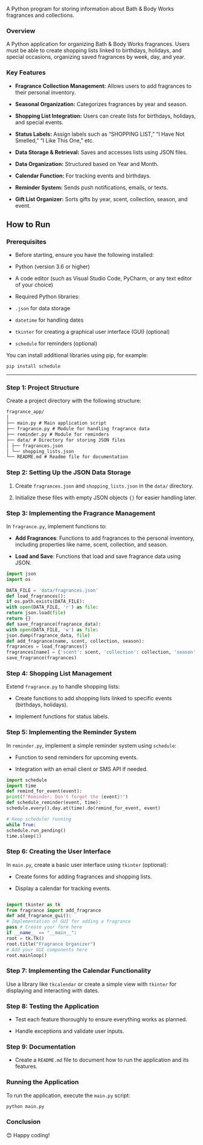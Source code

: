 ﻿
A Python program for storing information about Bath & Body Works fragrances and collections.

### **Overview**
A Python application for organizing Bath & Body Works fragrances. Users must be able to create shopping lists linked to birthdays, holidays, and special occasions, organizing saved fragrances by week, day, and year.

### **Key Features**

- **Fragrance Collection Management:** Allows users to add fragrances to their personal inventory.

- **Seasonal Organization:** Categorizes fragrances by year and season.

- **Shopping List Integration:** Users can create lists for birthdays, holidays, and special events.

- **Status Labels:** Assign labels such as “SHOPPING LIST,” “I Have Not Smelled,” “I Like This One,” etc.

- **Data Storage & Retrieval:** Saves and accesses lists using JSON files.

- **Data Organization:** Structured based on Year and Month.

- **Calendar Function:** For tracking events and birthdays.

- **Reminder System:** Sends push notifications, emails, or texts.

- **Gift List Organizer:** Sorts gifts by year, scent, collection, season, and event.


## How to Run

### Prerequisites

- Before starting, ensure you have the following installed:

- Python (version 3.6 or higher)

- A code editor (such as Visual Studio Code, PyCharm, or any text editor of your choice)

- Required Python libraries:

- `.json` for data storage

- `datetime` for handling dates

- `tkinter` for creating a graphical user interface (GUI) (optional)

- `schedule` for reminders (optional)

You can install additional libraries using pip, for example:

```bash
pip install schedule
```

---

### Step 1: Project Structure

Create a project directory with the following structure:
```md
fragrance_app/
│
├── main.py # Main application script
├── fragrance.py # Module for handling fragrance data
├── reminder.py # Module for reminders
├── data/ # Directory for storing JSON files
│ ├── fragrances.json
│ └── shopping_lists.json
└── README.md # Readme file for documentation
```

### Step 2: Setting Up the JSON Data Storage

1. Create `fragrances.json` and `shopping_lists.json` in the `data/` directory.

2. Initialize these files with empty JSON objects `{}` for easier handling later.

### Step 3: Implementing the Fragrance Management

In `fragrance.py`, implement functions to:

- **Add Fragrances**: Functions to add fragrances to the personal inventory, including properties like name, scent, collection, and season.

- **Load and Save**: Functions that load and save fragrance data using JSON.

```python
import json
import os

DATA_FILE = 'data/fragrances.json'
def load_fragrances():
if os.path.exists(DATA_FILE):
with open(DATA_FILE, 'r') as file:
return json.load(file)
return {}
def save_fragrance(fragrance_data):
with open(DATA_FILE, 'w') as file:
json.dump(fragrance_data, file)
def add_fragrance(name, scent, collection, season):
fragrances = load_fragrances()
fragrances[name] = {'scent': scent, 'collection': collection, 'season': season}
save_fragrance(fragrances)
```

### Step 4: Shopping List Management

Extend `fragrance.py` to handle shopping lists:

- Create functions to add shopping lists linked to specific events (birthdays, holidays).

- Implement functions for status labels.

### Step 5: Implementing the Reminder System

In `reminder.py`, implement a simple reminder system using `schedule`:

- Function to send reminders for upcoming events.

- Integration with an email client or SMS API if needed.

```python
import schedule
import time
def remind_for_event(event):
print(f"Reminder: Don't forget the {event}!")
def schedule_reminder(event, time):
schedule.every().day.at(time).do(remind_for_event, event)

# Keep scheduler running
while True:
schedule.run_pending()
time.sleep(1)
```

### Step 6: Creating the User Interface

In `main.py`, create a basic user interface using `tkinter` (optional):

- Create forms for adding fragrances and shopping lists.

- Display a calendar for tracking events.

```python

import tkinter as tk
from fragrance import add_fragrance
def add_fragrance_gui():
# Implementation of GUI for adding a fragrance
pass # Create your form here
if __name__ == "__main__":
root = tk.Tk()
root.title("Fragrance Organizer")
# Add your GUI components here
root.mainloop()
```

### Step 7: Implementing the Calendar Functionality

Use a library like `tkcalendar` or create a simple view with `tkinter` for displaying and interacting with dates.

### Step 8: Testing the Application

- Test each feature thoroughly to ensure everything works as planned.

- Handle exceptions and validate user inputs.

### Step 9: Documentation

- Create a `README.md` file to document how to run the application and its features.

### Running the Application

To run the application, execute the `main.py` script:

```bash
python main.py
```

### Conclusion

😊 Happy coding!
